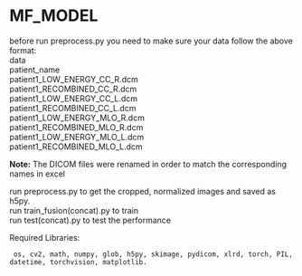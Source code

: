 # MF_MODEL
before run preprocess.py you need to make sure your data follow the above format:  
    data  
        patient_name  
             patient1_LOW_ENERGY_CC_R.dcm  
             patient1_RECOMBINED_CC_R.dcm  
             patient1_LOW_ENERGY_CC_L.dcm  
             patient1_RECOMBINED_CC_L.dcm  
             patient1_LOW_ENERGY_MLO_R.dcm  
             patient1_RECOMBINED_MLO_R.dcm  
             patient1_LOW_ENERGY_MLO_L.dcm  
             patient1_RECOMBINED_MLO_L.dcm  

**Note:** The DICOM files were renamed in order to match the corresponding names in excel  


run preprocess.py to get the cropped, normalized images and saved as h5py.  
run train_fusion(concat).py to train  
run test(concat).py to test the performance  

Required Libraries:  
 
     os, cv2, math, numpy, glob, h5py, skimage, pydicom, xlrd, torch, PIL, datetime, torchvision, matplotlib.
